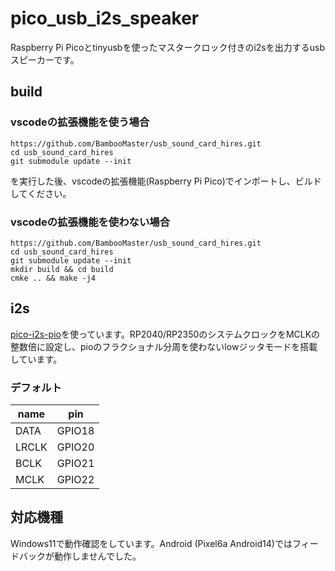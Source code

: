 # pico_usb_i2s_speaker
Raspberry Pi Picoとtinyusbを使ったマスタークロック付きのi2sを出力するusbスピーカーです。

## build
### vscodeの拡張機能を使う場合
```
https://github.com/BambooMaster/usb_sound_card_hires.git
cd usb_sound_card_hires
git submodule update --init
```
を実行した後、vscodeの拡張機能(Raspberry Pi Pico)でインポートし、ビルドしてください。

### vscodeの拡張機能を使わない場合
```
https://github.com/BambooMaster/usb_sound_card_hires.git
cd usb_sound_card_hires
git submodule update --init
mkdir build && cd build
cmke .. && make -j4
```

## i2s
[pico-i2s-pio](https://github.com/BambooMaster/pico-i2s-pio.git)を使っています。RP2040/RP2350のシステムクロックをMCLKの整数倍に設定し、pioのフラクショナル分周を使わないlowジッタモードを搭載しています。

### デフォルト
|name|pin|
|----|---|
|DATA|GPIO18|
|LRCLK|GPIO20|
|BCLK|GPIO21|
|MCLK|GPIO22|

## 対応機種
Windows11で動作確認をしています。Android (Pixel6a Android14)ではフィードバックが動作しませんでした。